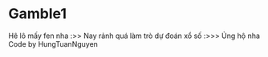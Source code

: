 # Gamble1
Hê lô mấy fen nha :>>
Nay rảnh quá làm trò dự đoán xổ số :>>>
Ủng hộ nha
Code by HungTuanNguyen 
